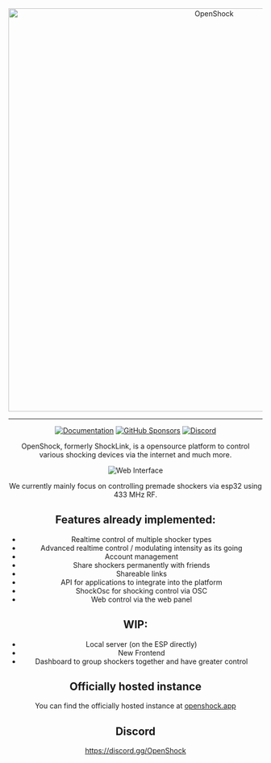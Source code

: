 <center><div align="center">

<img alt="OpenShock" width="800px" src="https://openshock.org/logo.svg" />

---

[![Documentation](https://img.shields.io/badge/docs-mkdocs-blue.svg)](https://openshock.org)
[![GitHub Sponsors](https://img.shields.io/badge/GitHub-Sponsors-ff69b4)](https://github.com/sponsors/openshock)
[![Discord](https://img.shields.io/discord/1078124408775901204)](https://discord.gg/openshock)


OpenShock, formerly ShockLink, is a opensource platform to control various shocking devices via the internet and much more.

![Web Interface](https://openshock.org/images/webui/shockers.webp)

We currently mainly focus on controlling premade shockers via esp32 using 433 MHz RF.

## Features already implemented:
+ Realtime control of multiple shocker types
+ Advanced realtime control / modulating intensity as its going
+ Account management
+ Share shockers permanently with friends
+ Shareable links
+ API for applications to integrate into the platform
+ ShockOsc for shocking control via OSC
+ Web control via the web panel

## WIP:
+ Local server (on the ESP directly)
+ New Frontend
+ Dashboard to group shockers together and have greater control

## Officially hosted instance

You can find the officially hosted instance at [openshock.app](https://openshock.app)


## Discord
https://discord.gg/OpenShock
